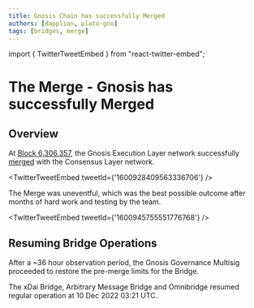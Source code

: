 ```yaml
---
title: Gnosis Chain has successfully Merged
authors: [dapplion, plato-gno]
tags: [bridges, merge]
---
```


import { TwitterTweetEmbed } from "react-twitter-embed";

# The Merge - Gnosis has successfully Merged

## Overview

At [Block 6,306,357](https://gnosischa.in//block/6306357), the Gnosis Execution Layer network successfully [merged](/concepts/specs/hard-forks/merge) with the Consensus Layer network.

<TwitterTweetEmbed
tweetId={'1600928409563336706'}
/>

The Merge was uneventful, which was the best possible outcome after months of hard work and testing by the team.

<TwitterTweetEmbed
tweetId={'1600945755551776768'}
/>

## Resuming Bridge Operations

After a ~36 hour observation period, the Gnosis Governance Multisig proceeded to restore the pre-merge limits for the Bridge.

The xDai Bridge, Arbitrary Message Bridge and Omnibridge resumed regular operation at 10 Dec 2022 03:21 UTC.
